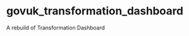 govuk_transformation_dashboard
==============================

A rebuild of Transformation Dashboard
